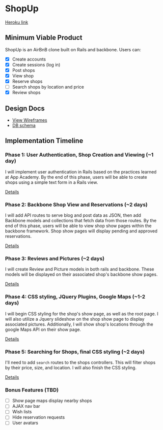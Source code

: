 # ShopUp

[Heroku link][heroku]

[heroku]: http://shopup4444.herokuapp.com

## Minimum Viable Product
ShopUp is an AirBnB clone built on Rails and backbone. Users can:

- [x] Create accounts
- [x] Create sessions (log in)
- [x] Post shops
- [x] View shop
- [x] Reserve shops
- [ ] Search shops by location and price
- [x] Review shops

## Design Docs
* [View Wireframes][views]
* [DB schema][schema]

[views]: ./docs/views.md
[schema]: ./docs/schema.md

## Implementation Timeline

### Phase 1: User Authentication, Shop Creation and Viewing (~1 day)
I will implement user authentication in Rails based on the practices learned at
App Academy. By the end of this phase, users will be able to create shops using
a simple text form in a Rails view.

[Details][phase-one]

### Phase 2: Backbone Shop View and Reservations (~2 days)
I will add API routes to serve blog and post data as JSON, then add Backbone
models and collections that fetch data from those routes. By the end of this
phase, users will be able to view shop show pages within the backbone framework.
Shop show pages will display pending and approved reservations.

[Details][phase-two]

### Phase 3: Reviews and Pictures (~2 days)
I will create Review and Picture models in both rails and backbone. These models
will be displayed on their associated shop's backbone show pages.

[Details][phase-three]

### Phase 4: CSS styling, JQuery Plugins, Google Maps (~1-2 days)
I will begin CSS styling for the shop's show page, as well as the root page. I will
also utilize a Jquery slideshow on the shop show page to display associated
pictures. Additionally, I will show shop's locations through the google Maps
API on their show page.


[Details][phase-four]

### Phase 5: Searching for Shops, final CSS styling (~2 days)
I'll need to add `search` routes to the shops controllers. This will filter shops
by their price, size, and location. I will also finish the CSS styling.

[Details][phase-five]

### Bonus Features (TBD)
- [ ] Show page maps display nearby shops
- [ ] AJAX nav bar
- [ ]	Wish lists
- [ ]	Hide reservation requests
- [ ] User avatars

[phase-one]: ./docs/phases/phase1.md
[phase-two]: ./docs/phases/phase2.md
[phase-three]: ./docs/phases/phase3.md
[phase-four]: ./docs/phases/phase4.md
[phase-five]: ./docs/phases/phase5.md
